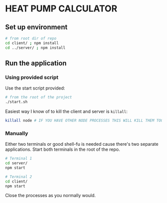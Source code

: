 # HEAT PUMP CALCULATOR

## Set up environment

```bash
# from root dir of repo
cd client/ ; npm install
cd ../server/ ; npm install
```

## Run the application

### Using provided script

Use the start script provided:

```bash
# from the root of the project
./start.sh
```

Easiest way I know of to kill the client and server is `killall`:

```bash
killall node # IF YOU HAVE OTHER NODE PROCESSES THIS WILL KILL THEM TOO
```

### Manually

Either two terminals or good shell-fu is needed cause there's two separate
applications. Start both terminals in the root of the repo.

```bash
# Terminal 1
cd server/
npm start
```

```bash
# Terminal 2
cd client/
npm start
```

Close the processes as you normally would.
